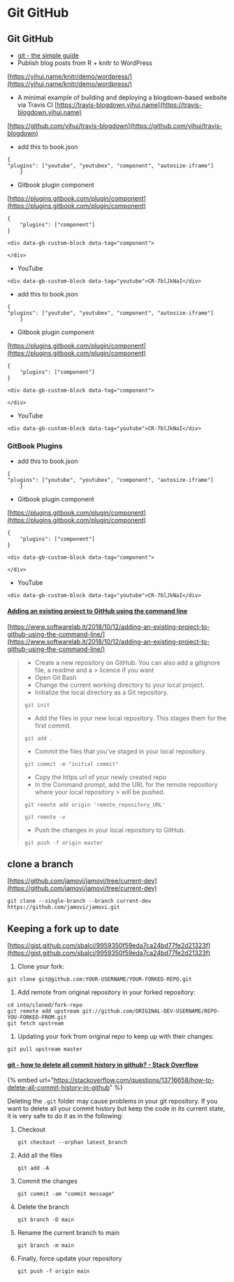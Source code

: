 # Git GitHub

## Git GitHub

* [git - the simple guide](https://rogerdudler.github.io/git-guide/)
* Publish blog posts from R + knitr to WordPress

[https://yihui.name/knitr/demo/wordpress/](https://yihui.name/knitr/demo/wordpress/)

* A minimal example of building and deploying a blogdown-based website via Travis CI [https://travis-blogdown.yihui.name](https://travis-blogdown.yihui.name)

[https://github.com/yihui/travis-blogdown](https://github.com/yihui/travis-blogdown)

* add this to book.json

```
{
"plugins": ["youtube", "youtubex", "component", "autosize-iframe"]
    }
```

* Gitbook plugin component

[https://plugins.gitbook.com/plugin/component](https://plugins.gitbook.com/plugin/component)

```
{
    "plugins": ["component"]
}

<div data-gb-custom-block data-tag="component">

</div>
```

* YouTube

```
<div data-gb-custom-block data-tag="youtube">CR-7blJkNaI</div>
```

* add this to book.json

```
{
"plugins": ["youtube", "youtubex", "component", "autosize-iframe"]
    }
```

* Gitbook plugin component

[https://plugins.gitbook.com/plugin/component](https://plugins.gitbook.com/plugin/component)

```
{
    "plugins": ["component"]
}

<div data-gb-custom-block data-tag="component">

</div>
```

* YouTube

```
<div data-gb-custom-block data-tag="youtube">CR-7blJkNaI</div>
```

### GitBook Plugins

* add this to book.json

```
{
"plugins": ["youtube", "youtubex", "component", "autosize-iframe"]
    }
```

* Gitbook plugin component

[https://plugins.gitbook.com/plugin/component](https://plugins.gitbook.com/plugin/component)

```
{
    "plugins": ["component"]
}

<div data-gb-custom-block data-tag="component">

</div>
```

* YouTube

```
<div data-gb-custom-block data-tag="youtube">CR-7blJkNaI</div>
```

#### [Adding an existing project to GitHub using the command line](https://www.softwarelab.it/2018/10/12/adding-an-existing-project-to-github-using-the-command-line/)

[https://www.softwarelab.it/2018/10/12/adding-an-existing-project-to-github-using-the-command-line/](https://www.softwarelab.it/2018/10/12/adding-an-existing-project-to-github-using-the-command-line/)

> * Create a new repository on GitHub. You can also add a gitignore file, a readme and a > licence if you want
> * Open Git Bash
> * Change the current working directory to your local project.
> * Initialize the local directory as a Git repository.
>
> ```
> git init
> ```
>
> * Add the files in your new local repository. This stages them for the first commit.
>
> ```
> git add .
> ```
>
> * Commit the files that you’ve staged in your local repository.
>
> ```
> git commit -m "initial commit"
> ```
>
> * Copy the https url of your newly created repo
> * In the Command prompt, add the URL for the remote repository where your local repository > will be pushed.
>
> ```
> git remote add origin 'remote_repository_URL'
> ```
>
> ```
> git remote -v
> ```
>
> * Push the changes in your local repository to GitHub.
>
> ```
> git push -f origin master
> ```

## clone a branch

[https://github.com/jamovi/jamovi/tree/current-dev](https://github.com/jamovi/jamovi/tree/current-dev)

```
git clone --single-branch --branch current-dev https://github.com/jamovi/jamovi.git
```

## Keeping a fork up to date

[https://gist.github.com/sbalci/9959350f59eda7ca24bd77fe2d21323f](https://gist.github.com/sbalci/9959350f59eda7ca24bd77fe2d21323f)

1. Clone your fork:

```
git clone git@github.com:YOUR-USERNAME/YOUR-FORKED-REPO.git
```

1. Add remote from original repository in your forked repository:

```
cd into/cloned/fork-repo
git remote add upstream git://github.com/ORIGINAL-DEV-USERNAME/REPO-YOU-FORKED-FROM.git
git fetch upstream
```

1. Updating your fork from original repo to keep up with their changes:

```
git pull upstream master
```

#### [git - how to delete all commit history in github? - Stack Overflow](https://stackoverflow.com/questions/13716658/how-to-delete-all-commit-history-in-github)

{% embed url="https://stackoverflow.com/questions/13716658/how-to-delete-all-commit-history-in-github" %}

Deleting the `.git` folder may cause problems in your git repository. If you want to delete all your commit history but keep the code in its current state, it is very safe to do it as in the following:

1.  Checkout

    `git checkout --orphan latest_branch`
2.  Add all the files

    `git add -A`
3.  Commit the changes

    `git commit -am "commit message"`
4.  Delete the branch

    `git branch -D main`
5.  Rename the current branch to main

    `git branch -m main`
6.  Finally, force update your repository

    `git push -f origin main`
